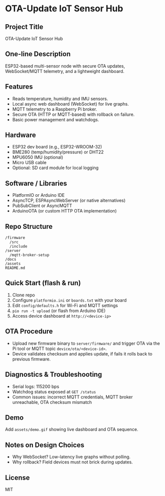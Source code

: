 # OTA-Update IoT Sensor Hub

## Project Title
OTA-Update IoT Sensor Hub

## One-line Description
ESP32-based multi-sensor node with secure OTA updates, WebSocket/MQTT telemetry, and a lightweight dashboard.

## Features
- Reads temperature, humidity and IMU sensors.
- Local async web dashboard (WebSocket) for live graphs.
- MQTT telemetry to a Raspberry Pi broker.
- Secure OTA (HTTP or MQTT-based) with rollback on failure.
- Basic power management and watchdogs.

## Hardware
- ESP32 dev board (e.g., ESP32-WROOM-32)
- BME280 (temp/humidity/pressure) or DHT22
- MPU6050 IMU (optional)
- Micro USB cable
- Optional: SD card module for local logging

## Software / Libraries
- PlatformIO or Arduino IDE
- AsyncTCP, ESPAsyncWebServer (or native alternatives)
- PubSubClient or AsyncMQTT
- ArduinoOTA (or custom HTTP OTA implementation)

## Repo Structure
```
/firmware
  /src
  /include
/server
  /mqtt-broker-setup
/docs
/assets
README.md
```

## Quick Start (flash & run)
1. Clone repo
2. Configure `platformio.ini` or `boards.txt` with your board
3. Edit `config/defaults.h` for Wi-Fi and MQTT settings
4. `pio run -t upload` (or flash from Arduino IDE)
5. Access device dashboard at `http://<device-ip>`

## OTA Procedure
- Upload new firmware binary to `server/firmware/` and trigger OTA via the Pi tool or MQTT topic `device/ota/<device-id>`.
- Device validates checksum and applies update, if fails it rolls back to previous firmware.

## Diagnostics & Troubleshooting
- Serial logs: 115200 bps
- Watchdog status exposed at `GET /status`
- Common issues: incorrect MQTT credentials, MQTT broker unreachable, OTA checksum mismatch

## Demo
Add `assets/demo.gif` showing live dashboard and OTA sequence.

## Notes on Design Choices
- Why WebSocket? Low-latency live graphs without polling.
- Why rollback? Field devices must not brick during updates.

## License
MIT
